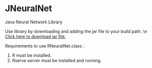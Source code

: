 # JNeuralNet
Java Neural Network Library

Use library by downloading and adding the jar file to your build path. \n
[Click here to download jar file.](https://github.com/Sharelison/JNeuralNet/blob/master/jneuralnetwork/target/jneuralnetwork-0.0.1-SNAPSHOT-jar-with-dependencies.jar)

Requirements to use RNeuralNet.class : 
  1. R must be installed.
  2. Rserve server must be installed and running. 
